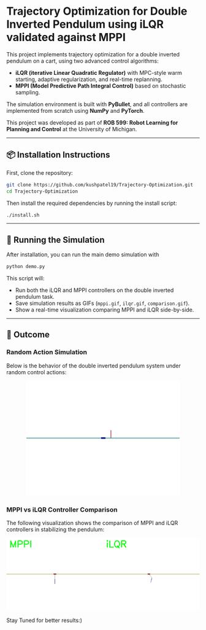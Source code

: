 # Trajectory Optimization for Double Inverted Pendulum using iLQR validated against MPPI

This project implements trajectory optimization for a double inverted pendulum on a cart, using two advanced control algorithms:

- **iLQR (iterative Linear Quadratic Regulator)** with MPC-style warm starting, adaptive regularization, and real-time replanning.
- **MPPI (Model Predictive Path Integral Control)** based on stochastic sampling.

The simulation environment is built with **PyBullet**, and all controllers are implemented from scratch using **NumPy** and **PyTorch**.

This project was developed as part of **ROB 599: Robot Learning for Planning and Control** at the University of Michigan.

---

## 📦 Installation Instructions

First, clone the repository:

```bash
git clone https://github.com/kushpatel19/Trajectory-Optimization.git
cd Trajectory-Optimization
```
Then install the required dependencies by running the install script:

```bash
./install.sh
```
---

## 🚀 Running the Simulation

After installation, you can run the main demo simulation with

```bash
python demo.py
```
This script will:

- Run both the iLQR and MPPI controllers on the double inverted pendulum task.
- Save simulation results as GIFs (`mppi.gif`, `ilqr.gif`, `comparison.gif`).
- Show a real-time visualization comparing MPPI and iLQR side-by-side.

---
## 🎯 Outcome

### Random Action Simulation

Below is the behavior of the double inverted pendulum system under random control actions:

<p align="center">
  <img src="assets/example.gif" width="400" alt="Random Action Simulation">
</p>

### MPPI vs iLQR Controller Comparison

The following visualization shows the comparison of MPPI and iLQR controllers in stabilizing the pendulum:

<p align="center">
  <img src="assets/final.gif" width="600" alt="MPPI vs iLQR Comparison">
</p>

Stay Tuned for better results:)
